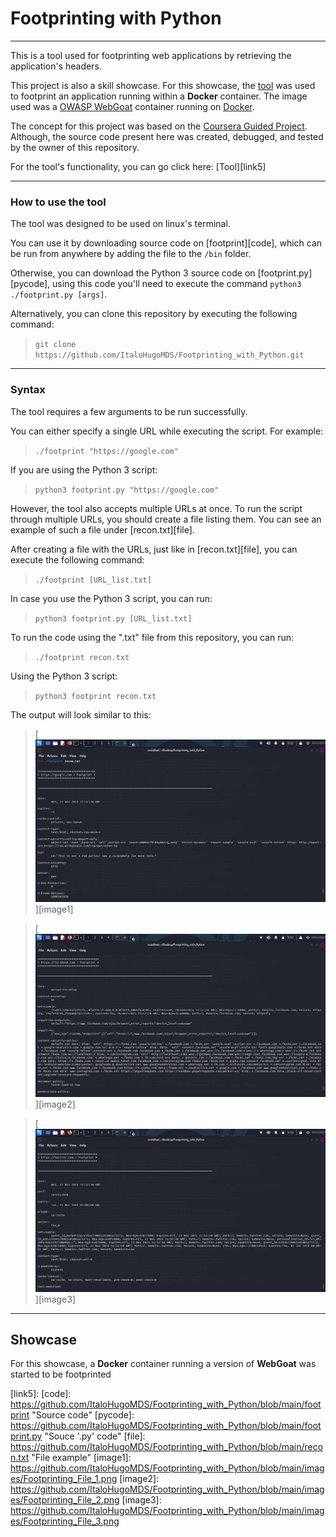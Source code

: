 # Footprinting with Python  

---

This is a tool used for footprinting web applications by retrieving the application's headers.  

This project is also a skill showcase. For this showcase, the [tool][link1] was used to footprint an application running
within a **Docker** container. The image used was a [OWASP WebGoat][link2] container running on [Docker][link3].  

The concept for this project was based on the [Coursera Guided Project][link4]. Although, the source code present here
was created, debugged, and tested by the owner of this repository.  

For the tool's functionality, you can go click here: [Tool][link5]

---  

### **How to use the tool**  

The tool was designed to be used on linux's terminal.  

You can use it by downloading source code on [footprint][code],
which can be run from anywhere by adding the file to the `/bin` folder.  

Otherwise, you can download the Python 3 source
code on [footprint.py][pycode], using this code you'll need to execute the command `python3 ./footprint.py [args]`.  

Alternatively, you can clone this repository by executing the following command:  

> `git clone https://github.com/ItaloHugoMDS/Footprinting_with_Python.git`  

---  

### **Syntax**  

The tool requires a few arguments to be run successfully.  

You can either specify a single URL while executing the script. For example:  

> `./footprint "https://google.com"`  

If you are using the Python 3 script:  

> `python3 footprint.py "https://google.com"`  

However, the tool also accepts multiple URLs at once. To run the script through multiple URLs, you should create a file
listing them. You can see an example of such a file under [recon.txt][file].  

After creating a file with the URLs, just like in [recon.txt][file], you can execute the following command:  

> `./footprint [URL_list.txt]`  

In case you use the Python 3 script, you can run:  

> `python3 footprint.py [URL_list.txt]`  

To run the code using the ".txt" file from this repository, you can run:  

> `./footprint recon.txt`  

Using the Python 3 script:  

> `python3 footprint recon.txt`  

The output will look similar to this:  

> [![Script Output 1](images/Footprinting_File_1.png "Script Output 1")][image1]  

> [![Script Output 2](images/Footprinting_File_2.png "Script Output 2")][image2]  

> [![Script Output 3](images/Footprinting_File_3.png "Script Output 3")][image3]  

---  

## Showcase  

For this showcase, a **Docker** container running a version of **WebGoat** was started to be footprinted 

[link1]: https://github.com/ItaloHugoMDS/Footprinting_with_Python "Footprinting tool"
[link2]: https://github.com/WebGoat/WebGoat "WebGoat"
[link3]: https://www.docker.com/ "Docker"
[link4]: https://www.coursera.org/projects/write-your-own-python-tool-to-footprint-a-web-application "Project source"
[link5]: 
[code]: https://github.com/ItaloHugoMDS/Footprinting_with_Python/blob/main/footprint "Source code"
[pycode]: https://github.com/ItaloHugoMDS/Footprinting_with_Python/blob/main/footprint.py "Souce '.py' code"
[file]: https://github.com/ItaloHugoMDS/Footprinting_with_Python/blob/main/recon.txt "File example"
[image1]: https://github.com/ItaloHugoMDS/Footprinting_with_Python/blob/main/images/Footprinting_File_1.png
[image2]: https://github.com/ItaloHugoMDS/Footprinting_with_Python/blob/main/images/Footprinting_File_2.png
[image3]: https://github.com/ItaloHugoMDS/Footprinting_with_Python/blob/main/images/Footprinting_File_3.png
